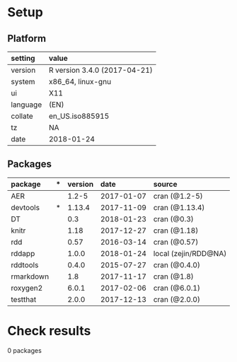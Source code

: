 # Setup

## Platform

|setting  |value                        |
|:--------|:----------------------------|
|version  |R version 3.4.0 (2017-04-21) |
|system   |x86_64, linux-gnu            |
|ui       |X11                          |
|language |(EN)                         |
|collate  |en_US.iso885915              |
|tz       |NA                           |
|date     |2018-01-24                   |

## Packages

|package   |*  |version |date       |source               |
|:---------|:--|:-------|:----------|:--------------------|
|AER       |   |1.2-5   |2017-01-07 |cran (@1.2-5)        |
|devtools  |*  |1.13.4  |2017-11-09 |cran (@1.13.4)       |
|DT        |   |0.3     |2018-01-23 |cran (@0.3)          |
|knitr     |   |1.18    |2017-12-27 |cran (@1.18)         |
|rdd       |   |0.57    |2016-03-14 |cran (@0.57)         |
|rddapp    |   |1.0.0   |2018-01-24 |local (zejin/RDD@NA) |
|rddtools  |   |0.4.0   |2015-07-27 |cran (@0.4.0)        |
|rmarkdown |   |1.8     |2017-11-17 |cran (@1.8)          |
|roxygen2  |   |6.0.1   |2017-02-06 |cran (@6.0.1)        |
|testthat  |   |2.0.0   |2017-12-13 |cran (@2.0.0)        |

# Check results

0 packages




